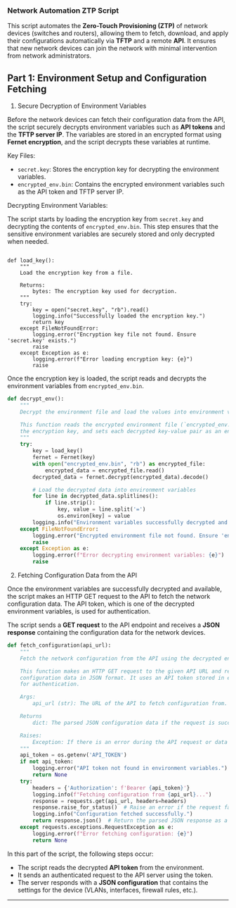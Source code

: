 
### Network Automation ZTP Script


This script automates the **Zero-Touch Provisioning (ZTP)** of network devices (switches and routers), allowing them to fetch, download, and apply their configurations automatically via **TFTP** and a remote **API**. It ensures that new network devices can join the network with minimal intervention from network administrators.

## Part 1: Environment Setup and Configuration Fetching

1. Secure Decryption of Environment Variables

Before the network devices can fetch their configuration data from the API, the script securely decrypts environment variables such as **API tokens** and the **TFTP server IP**. The variables are stored in an encrypted format using **Fernet encryption**, and the script decrypts these variables at runtime.


Key Files:

- `secret.key`: Stores the encryption key for decrypting the environment variables.
- `encrypted_env.bin`: Contains the encrypted environment variables such as the API token and TFTP server IP.

Decrypting Environment Variables:

The script starts by loading the encryption key from `secret.key` and decrypting the contents of `encrypted_env.bin`. This step ensures that the sensitive environment variables are securely stored and only decrypted when needed.

```

def load_key():
    """
    Load the encryption key from a file.

    Returns:
        bytes: The encryption key used for decryption.
    """
    try:
        key = open("secret.key", "rb").read()
        logging.info("Successfully loaded the encryption key.")
        return key
    except FileNotFoundError:
        logging.error("Encryption key file not found. Ensure 'secret.key' exists.")
        raise
    except Exception as e:
        logging.error(f"Error loading encryption key: {e}")
        raise
```

Once the encryption key is loaded, the script reads and decrypts the environment variables from `encrypted_env.bin`.

```python
def decrypt_env():
    """
    Decrypt the environment file and load the values into environment variables.

    This function reads the encrypted environment file (`encrypted_env.bin`), decrypts it using 
    the encryption key, and sets each decrypted key-value pair as an environment variable.
    """
    try:
        key = load_key()
        fernet = Fernet(key)
        with open("encrypted_env.bin", "rb") as encrypted_file:
            encrypted_data = encrypted_file.read()
        decrypted_data = fernet.decrypt(encrypted_data).decode()

        # Load the decrypted data into environment variables
        for line in decrypted_data.splitlines():
            if line.strip():
                key, value = line.split('=')
                os.environ[key] = value
        logging.info("Environment variables successfully decrypted and loaded.")
    except FileNotFoundError:
        logging.error("Encrypted environment file not found. Ensure 'encrypted_env.bin' exists.")
        raise
    except Exception as e:
        logging.error(f"Error decrypting environment variables: {e}")
        raise
```

2. Fetching Configuration Data from the API

Once the environment variables are successfully decrypted and available, the script makes an HTTP GET request to the API to fetch the network configuration data. The API token, which is one of the decrypted environment variables, is used for authentication.

The script sends a **GET request** to the API endpoint and receives a **JSON response** containing the configuration data for the network devices.

```python
def fetch_configuration(api_url):
    """
    Fetch the network configuration from the API using the decrypted environment variables.

    This function makes an HTTP GET request to the given API URL and retrieves the 
    configuration data in JSON format. It uses an API token stored in environment variables 
    for authentication.

    Args:
        api_url (str): The URL of the API to fetch configuration from.

    Returns
        dict: The parsed JSON configuration data if the request is successful, else None.

    Raises:
        Exception: If there is an error during the API request or data retrieval.
    """
    api_token = os.getenv('API_TOKEN')
    if not api_token:
        logging.error("API token not found in environment variables.")
        return None
    try:
        headers = {'Authorization': f'Bearer {api_token}'}
        logging.info(f"Fetching configuration from {api_url}...")
        response = requests.get(api_url, headers=headers)
        response.raise_for_status()  # Raise an error if the request failed
        logging.info("Configuration fetched successfully.")
        return response.json()  # Return the parsed JSON response as a dictionary
    except requests.exceptions.RequestException as e:
        logging.error(f"Error fetching configuration: {e}")
        return None
```

In this part of the script, the following steps occur:
- The script reads the decrypted **API token** from the environment.
- It sends an authenticated request to the API server using the token.
- The server responds with a **JSON configuration** that contains the settings for the device (VLANs, interfaces, firewall rules, etc.).

---
